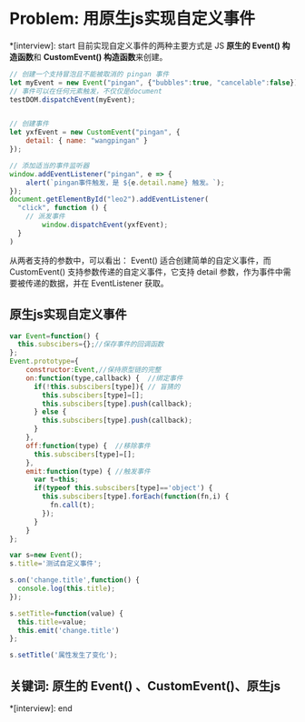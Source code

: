 # Problem: 用原生js实现自定义事件

*[interview]: start
目前实现自定义事件的两种主要方式是 JS **原生的 Event() 构造函数**和 **CustomEvent() 构造函数**来创建。
```js
// 创建一个支持冒泡且不能被取消的 pingan 事件
let myEvent = new Event("pingan", {"bubbles":true, "cancelable":false});
// 事件可以在任何元素触发，不仅仅是document
testDOM.dispatchEvent(myEvent);


// 创建事件
let yxfEvent = new CustomEvent("pingan", {
	detail: { name: "wangpingan" }
});

// 添加适当的事件监听器
window.addEventListener("pingan", e => {
	alert(`pingan事件触发，是 ${e.detail.name} 触发。`);
});
document.getElementById("leo2").addEventListener(
  "click", function () {
    // 派发事件
		window.dispatchEvent(yxfEvent);
  }
)
```

从两者支持的参数中，可以看出：
Event() 适合创建简单的自定义事件，而 CustomEvent() 支持参数传递的自定义事件，它支持 detail 参数，作为事件中需要被传递的数据，并在 EventListener 获取。

## 原生js实现自定义事件
```js
var Event=function() {
  this.subscibers={};//保存事件的回调函数  
};
Event.prototype={
    constructor:Event,//保持原型链的完整
    on:function(type,callback) {  //绑定事件
      if(!this.subscibers[type]){ // 盲猜的
        this.subscibers[type]=[];
        this.subscibers[type].push(callback);
      } else {
        this.subscibers[type].push(callback);
      }
    },
    off:function(type) {  //移除事件
      this.subscibers[type]=[];
    },
    emit:function(type) { //触发事件
      var t=this;
      if(typeof this.subscibers[type]=='object') {
        this.subscibers[type].forEach(function(fn,i) {
          fn.call(t);
        });
      } 
    }
};

var s=new Event();
s.title='测试自定义事件';

s.on('change.title',function() {
  console.log(this.title);
});

s.setTitle=function(value) {
  this.title=value;
  this.emit('change.title')
};

s.setTitle('属性发生了变化');
```
## 关键词: 原生的 Event() 、CustomEvent()、原生js
*[interview]: end
